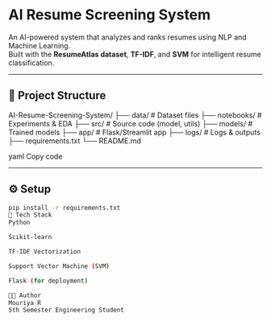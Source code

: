 # AI Resume Screening System

An AI-powered system that analyzes and ranks resumes using NLP and Machine Learning.  
Built with the **ResumeAtlas dataset**, **TF-IDF**, and **SVM** for intelligent resume classification.

---

## 📂 Project Structure
AI-Resume-Screening-System/
├── data/ # Dataset files
├── notebooks/ # Experiments & EDA
├── src/ # Source code (model, utils)
├── models/ # Trained models
├── app/ # Flask/Streamlit app
├── logs/ # Logs & outputs
├── requirements.txt
└── README.md

yaml
Copy code

---

## ⚙️ Setup
```bash
pip install -r requirements.txt
🧠 Tech Stack
Python

Scikit-learn

TF-IDF Vectorization

Support Vector Machine (SVM)

Flask (for deployment)

👨‍💻 Author
Mouriya R
5th Semester Engineering Student

